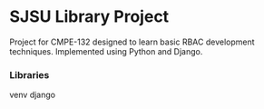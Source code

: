 # SJSU Library Project
Project for CMPE-132 designed to learn basic RBAC development techniques. Implemented using Python and Django.

### Libraries
venv
django
